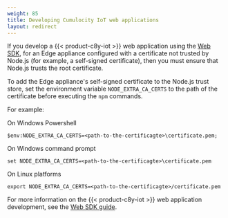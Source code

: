 ```yaml
---
weight: 85
title: Developing Cumulocity IoT web applications
layout: redirect
---
```


If you develop a {{< product-c8y-iot >}} web application using the [Web SDK](/web/overview/), for an Edge appliance configured with a certificate not trusted by Node.js (for example, a self-signed certificate), then you must ensure that Node.js trusts the root certificate.

To add the Edge appliance's self-signed certificate to the Node.js trust store, set the environment variable `NODE_EXTRA_CA_CERTS` to the path of the certificate before executing the `npm` commands.

For example:

On Windows Powershell

```shell
$env:NODE_EXTRA_CA_CERTS=<path-to-the-certificagte>\certificate.pem;
```

On Windows command prompt

```shell
set NODE_EXTRA_CA_CERTS=<path-to-the-certificagte>\certificate.pem
```

On Linux platforms

```shell
export NODE_EXTRA_CA_CERTS=<path-to-the-certificagte>/certificate.pem
```

 For more information on the {{< product-c8y-iot >}} web application development, see the [Web SDK guide](/web/overview/).
